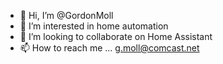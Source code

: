 - 👋 Hi, I’m @GordonMoll
- 👀 I’m interested in home automation
- 💞️ I’m looking to collaborate on Home Assistant
- 📫 How to reach me ... g.moll@comcast.net

<!---
GordonMoll/GordonMoll is a ✨ special ✨ repository because its `README.md` (this file) appears on your GitHub profile.
You can click the Preview link to take a look at your changes.
--->
